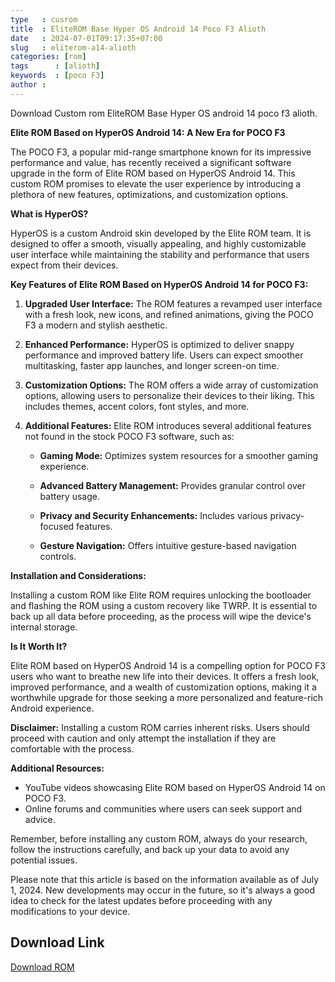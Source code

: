 ```yaml
---
type   : cusrom
title  : EliteROM Base Hyper OS Android 14 Poco F3 Alioth
date   : 2024-07-01T09:17:35+07:00
slug   : eliterom-a14-alioth
categories: [rom]
tags      : [alioth]
keywords  : [poco F3]
author : 
---
```


Download Custom rom EliteROM Base Hyper OS android 14 poco f3 alioth.

**Elite ROM Based on HyperOS Android 14: A New Era for POCO F3**

The POCO F3, a popular mid-range smartphone known for its impressive performance and value, has recently received a significant software upgrade in the form of Elite ROM based on HyperOS Android 14. This custom ROM promises to elevate the user experience by introducing a plethora of new features, optimizations, and customization options.

**What is HyperOS?**

HyperOS is a custom Android skin developed by the Elite ROM team. It is designed to offer a smooth, visually appealing, and highly customizable user interface while maintaining the stability and performance that users expect from their devices.

**Key Features of Elite ROM Based on HyperOS Android 14 for POCO F3:**

1. **Upgraded User Interface:** The ROM features a revamped user interface with a fresh look, new icons, and refined animations, giving the POCO F3 a modern and stylish aesthetic.

2. **Enhanced Performance:** HyperOS is optimized to deliver snappy performance and improved battery life. Users can expect smoother multitasking, faster app launches, and longer screen-on time.

3. **Customization Options:** The ROM offers a wide array of customization options, allowing users to personalize their devices to their liking. This includes themes, accent colors, font styles, and more.

4. **Additional Features:** Elite ROM introduces several additional features not found in the stock POCO F3 software, such as:

   - **Gaming Mode:** Optimizes system resources for a smoother gaming experience.

   - **Advanced Battery Management:** Provides granular control over battery usage.

   - **Privacy and Security Enhancements:** Includes various privacy-focused features.

   - **Gesture Navigation:** Offers intuitive gesture-based navigation controls.

**Installation and Considerations:**

Installing a custom ROM like Elite ROM requires unlocking the bootloader and flashing the ROM using a custom recovery like TWRP. It is essential to back up all data before proceeding, as the process will wipe the device's internal storage.

**Is It Worth It?**

Elite ROM based on HyperOS Android 14 is a compelling option for POCO F3 users who want to breathe new life into their devices. It offers a fresh look, improved performance, and a wealth of customization options, making it a worthwhile upgrade for those seeking a more personalized and feature-rich Android experience.

**Disclaimer:** Installing a custom ROM carries inherent risks. Users should proceed with caution and only attempt the installation if they are comfortable with the process.

**Additional Resources:**

* YouTube videos showcasing Elite ROM based on HyperOS Android 14 on POCO F3.
* Online forums and communities where users can seek support and advice.

Remember, before installing any custom ROM, always do your research, follow the instructions carefully, and back up your data to avoid any potential issues.

Please note that this article is based on the information available as of July 1, 2024. New developments may occur in the future, so it's always a good idea to check for the latest updates before proceeding with any modifications to your device.

## Download Link
[Download ROM](https://sourceforge.net/projects/eliteroms/files/)

